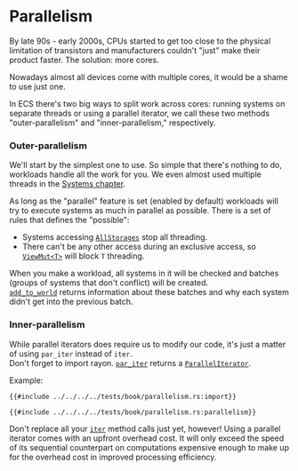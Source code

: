 # Parallelism

By late 90s - early 2000s, CPUs started to get too close to the physical limitation of transistors and manufacturers couldn't "just" make their product faster. The solution: more cores.

Nowadays almost all devices come with multiple cores, it would be a shame to use just one.

In ECS there's two big ways to split work across cores: running systems on separate threads or using a parallel iterator, we call these two methods "outer-parallelism" and "inner-parallelism," respectively.

### Outer-parallelism

We'll start by the simplest one to use. So simple that there's nothing to do, workloads handle all the work for you. We even almost used multiple threads in the [Systems chapter](../fundamentals/systems.md).

As long as the "parallel" feature is set (enabled by default) workloads will try to execute systems as much in parallel as possible. There is a set of rules that defines the "possible":
- Systems accessing [`AllStorages`](https://docs.rs/shipyard/0.9/shipyard/struct.AllStorages.html) stop all threading.
- There can't be any other access during an exclusive access, so [`ViewMut<T>`](https://docs.rs/shipyard/0.9/shipyard/struct.ViewMut.html) will block `T` threading.

When you make a workload, all systems in it will be checked and batches (groups of systems that don't conflict) will be created.  
[`add_to_world`](https://docs.rs/shipyard/0.9/shipyard/struct.Workload.html#method.add_to_world) returns information about these batches and why each system didn't get into the previous batch.

### Inner-parallelism

While parallel iterators does require us to modify our code, it's just a matter of using `par_iter` instead of `iter`.  
Don't forget to import rayon. [`par_iter`](https://docs.rs/shipyard/0.9/shipyard/trait.IntoIter.html#tymethod.par_iter) returns a [`ParallelIterator`](https://docs.rs/rayon/0.8/rayon/iter/trait.ParallelIterator.html).

Example:
```rust, noplaypen
{{#include ../../../../tests/book/parallelism.rs:import}}

{{#include ../../../../tests/book/parallelism.rs:parallelism}}
```

Don't replace all your [`iter`](https://docs.rs/shipyard/0.9/shipyard/trait.IntoIter.html#tymethod.iter) method calls just yet, however! Using a parallel iterator comes with an upfront overhead cost. It will only exceed the speed of its sequential counterpart on computations expensive enough to make up for the overhead cost in improved processing efficiency.
